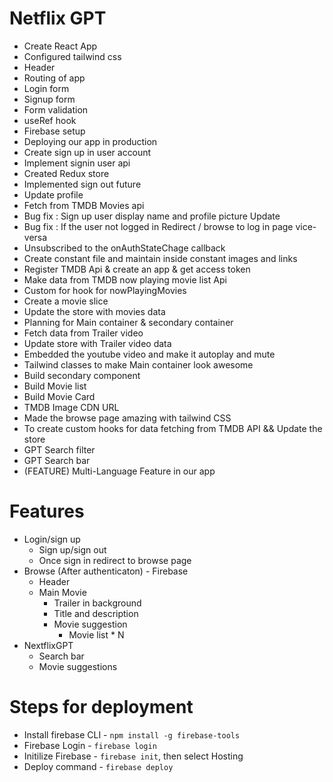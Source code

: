 # Netflix GPT

- Create React App
- Configured tailwind css
- Header
- Routing of app
- Login form
- Signup form
- Form validation
- useRef hook
- Firebase setup
- Deploying our app in production
- Create sign up in user account
- Implement signin user api
- Created Redux store
- Implemented sign out future
- Update profile
- Fetch from TMDB Movies api
- Bug fix : Sign up user display name and profile picture Update
- Bug fix : If the user not logged in Redirect / browse to log in page vice-versa
- Unsubscribed to the onAuthStateChage callback
- Create constant file and maintain inside constant images and links
- Register TMDB Api & create an app & get access token
- Make data from TMDB now playing movie list Api
- Custom for hook for nowPlayingMovies
- Create a movie slice
- Update the store with movies data
- Planning for Main container & secondary container
- Fetch data from Trailer video
- Update store with Trailer video data
- Embedded the youtube video and make it autoplay and mute
- Tailwind classes to make Main container look awesome
- Build secondary component
- Build Movie list
- Build Movie Card
- TMDB Image CDN URL
- Made the browse page amazing with tailwind CSS
- To create custom hooks for data fetching from TMDB API && Update the store
- GPT Search filter
- GPT Search bar
- (FEATURE) Multi-Language Feature in our app

# Features

- Login/sign up
  - Sign up/sign out
  - Once sign in redirect to browse page
- Browse (After authenticaton) - Firebase
  - Header
  - Main Movie
    - Trailer in background
    - Title and description
    - Movie suggestion
      - Movie list \* N
- NextflixGPT
  - Search bar
  - Movie suggestions

# Steps for deployment

- Install firebase CLI - `npm install -g firebase-tools`
- Firebase Login - `firebase login`
- Initilize Firebase - `firebase init`, then select Hosting
- Deploy command - `firebase deploy`
